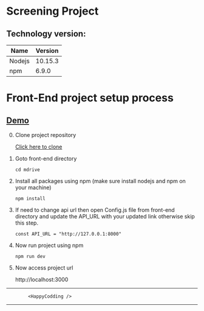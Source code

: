 # Screening Project

## Technology version:
| Name                        	| Version 	    |
|-----------------------------	|-------------- |
| Nodejs                        | 10.15.3       |
| npm                           | 6.9.0         |


# Front-End project setup process

## [Demo](https://mdrive-app.herokuapp.com)

0. Clone project repository 
    
    [Click here to clone](https://github.com/theasad/mdrive-react.git)

1. Goto front-end directory
    ```
    cd mdrive
    ```
2. Install all packages using npm (make sure install nodejs and npm on your machine)
    ```
    npm install
    ```
4. If need to change api url then open Config.js file from front-end directory and update the API_URL with your updated link otherwise skip this step.

    ```
    const API_URL = "http://127.0.0.1:8000"
    ```

3. Now run project using npm
    ```
    npm run dev
    ```
4. Now access project url
    
      http://localhost:3000
    

***********************************
            <HappyCodding />
***********************************

